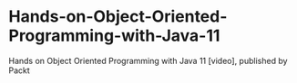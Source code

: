 # Hands-on-Object-Oriented-Programming-with-Java-11
Hands on Object Oriented Programming with Java 11 [video], published by Packt

